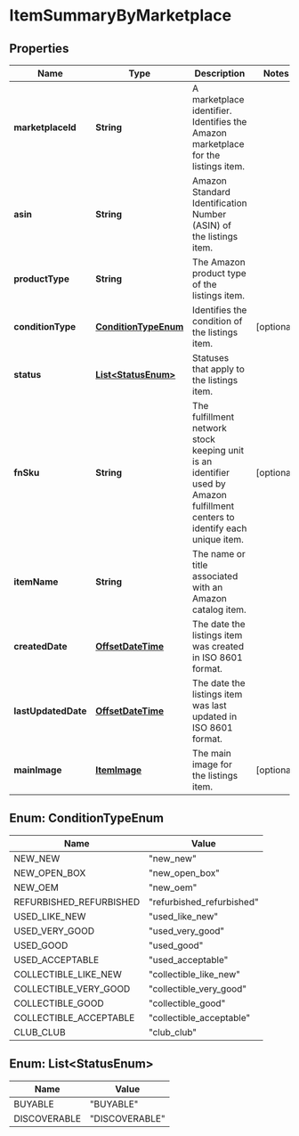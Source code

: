 
# ItemSummaryByMarketplace

## Properties
Name | Type | Description | Notes
------------ | ------------- | ------------- | -------------
**marketplaceId** | **String** | A marketplace identifier. Identifies the Amazon marketplace for the listings item. | 
**asin** | **String** | Amazon Standard Identification Number (ASIN) of the listings item. | 
**productType** | **String** | The Amazon product type of the listings item. | 
**conditionType** | [**ConditionTypeEnum**](#ConditionTypeEnum) | Identifies the condition of the listings item. |  [optional]
**status** | [**List&lt;StatusEnum&gt;**](#List&lt;StatusEnum&gt;) | Statuses that apply to the listings item. | 
**fnSku** | **String** | The fulfillment network stock keeping unit is an identifier used by Amazon fulfillment centers to identify each unique item. |  [optional]
**itemName** | **String** | The name or title associated with an Amazon catalog item. | 
**createdDate** | [**OffsetDateTime**](OffsetDateTime.md) | The date the listings item was created in ISO 8601 format. | 
**lastUpdatedDate** | [**OffsetDateTime**](OffsetDateTime.md) | The date the listings item was last updated in ISO 8601 format. | 
**mainImage** | [**ItemImage**](ItemImage.md) | The main image for the listings item. |  [optional]


<a name="ConditionTypeEnum"></a>
## Enum: ConditionTypeEnum
Name | Value
---- | -----
NEW_NEW | &quot;new_new&quot;
NEW_OPEN_BOX | &quot;new_open_box&quot;
NEW_OEM | &quot;new_oem&quot;
REFURBISHED_REFURBISHED | &quot;refurbished_refurbished&quot;
USED_LIKE_NEW | &quot;used_like_new&quot;
USED_VERY_GOOD | &quot;used_very_good&quot;
USED_GOOD | &quot;used_good&quot;
USED_ACCEPTABLE | &quot;used_acceptable&quot;
COLLECTIBLE_LIKE_NEW | &quot;collectible_like_new&quot;
COLLECTIBLE_VERY_GOOD | &quot;collectible_very_good&quot;
COLLECTIBLE_GOOD | &quot;collectible_good&quot;
COLLECTIBLE_ACCEPTABLE | &quot;collectible_acceptable&quot;
CLUB_CLUB | &quot;club_club&quot;


<a name="List<StatusEnum>"></a>
## Enum: List&lt;StatusEnum&gt;
Name | Value
---- | -----
BUYABLE | &quot;BUYABLE&quot;
DISCOVERABLE | &quot;DISCOVERABLE&quot;



